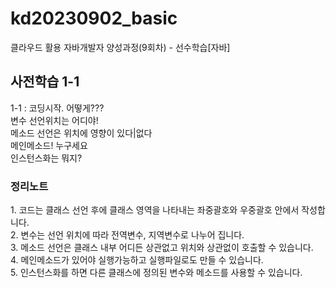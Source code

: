 # kd20230902_basic
클라우드 활용 자바개발자 양성과정(9회차) - 선수학습[자바]

<h2>사전학습 1-1</h2>
1-1 : 코딩시작. 어떻게???<br/>
변수 선언위치는 어디야!<br/>
메소드 선언은 위치에 영향이 있다|없다<br/>
메인메소드! 누구세요<br/>
인스턴스화는 뭐지?<br/>

<h3>정리노트</h3>
1. 코드는 클래스 선언 후에 클래스 영역을 나타내는 좌중괄호와 우중괄호 안에서 작성합니다.<br/>
2. 변수는 선언 위치에 따라 전역변수, 지역변수로 나누어 집니다.<br/>
3. 메소드 선언은 클래스 내부 어디든 상관없고 위치와 상관없이 호출할 수 있습니다.<br/>
4. 메인메소드가 있어야 실행가능하고 실행파일로도 만들 수 있습니다.<br/>
5. 인스턴스화를 하면 다른 클래스에 정의된 변수와 메소드를 사용할 수 있습니다.<br/>

